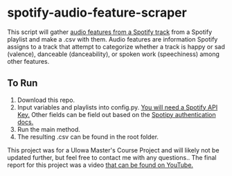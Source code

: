 # spotify-audio-feature-scraper
 
This script will gather [audio features from a Spotify track](https://developer.spotify.com/documentation/web-api/reference/tracks/get-audio-features/) from a Spotify playlist and make a .csv with them.  Audio features are information Spotify assigns to a track that attempt to categorize whether a track is happy or sad (valence), danceable (danceability), or spoken work (speechiness) among other features. 

## To Run

 1. Download this repo.
 2. Input variables and playlists into config.py. [You will need a Spotify API Key.](https://developer.spotify.com/documentation/web-api/quick-start/) Other fields can be field out based on the [Spotipy authentication docs.](https://spotipy.readthedocs.io/en/latest/)
 3. Run the main method. 
 4. The resulting .csv can be found in the root folder.

This project was for a UIowa Master's Course Project and will likely not be updated further, but feel free to contact me with any questions.. The final report for this project was a video [that can be found on YouTube.](https://youtu.be/VGbeRD5uLYc)
